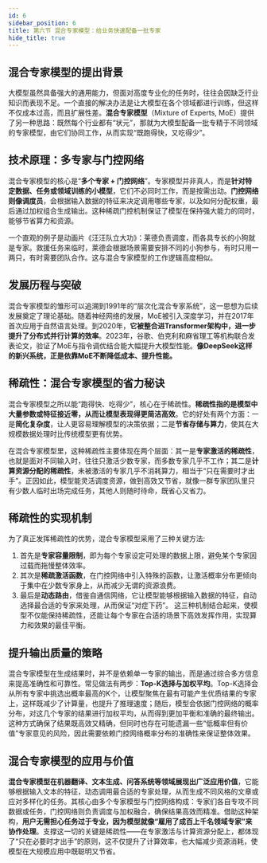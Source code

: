 ```yaml
---
id: 6
sidebar_position: 6
title: 第六节 混合专家模型：给业务快速配备一批专家
hide_title: true
---
```


## 混合专家模型的提出背景
大模型虽然具备强大的通用能力，但面对高度专业化的任务时，往往会因缺乏行业知识而表现不足。一个直接的解决办法是让大模型在各个领域都进行训练，但这样不仅成本过高，而且扩展性差。**混合专家模型**（Mixture of Experts, MoE）提供了另一种思路：既然每个行业都有“状元”，那就为大模型配备一批专精于不同领域的专家模型，由它们协同工作，从而实现“既跑得快，又吃得少”。

## 技术原理：多专家与门控网络
混合专家模型的核心是“**多个专家 + 门控网络**”。专家模型并非真人，而是**针对特定数据、任务或领域训练的小模型**，它们不必同时工作，而是按需出动。**门控网络则像调度员**，会根据输入数据的特征来决定调用哪些专家，以及如何分配权重，最后通过加权组合生成输出。这种稀疏门控机制保证了模型在保持强大能力的同时，能够节省算力和资源。

一个直观的例子是动画片《汪汪队立大功》：莱德负责调度，而各具专长的小狗就是专家。救援任务来临时，莱德会根据场景需要安排不同的小狗参与，有时只用一两只，有时需要团队合作。这与混合专家模型的工作逻辑高度相似。

## 发展历程与突破
混合专家模型的雏形可以追溯到1991年的“层次化混合专家系统”，这一思想为后续发展奠定了理论基础。随着神经网络的发展，MoE被引入深度学习，并在2017年首次应用于自然语言处理。到2020年，**它被整合进Transformer架构中，进一步提升了分布式并行计算的效率**。2023年，谷歌、伯克利和麻省理工等机构联合发表论文，验证了MoE与指令调优结合能大幅提升大模型性能。**像DeepSeek这样的新兴系统，正是依靠MoE不断降低成本、提升性能。**

## 稀疏性：混合专家模型的省力秘诀
混合专家模型之所以能“跑得快、吃得少”，核心在于稀疏性。**稀疏性指的是模型中大量参数或特征接近零，从而让模型表现得更简洁高效**。它的好处有两个方面：一是**简化复杂度**，让人更容易理解模型的决策依据；二是**节省存储与算力**，使其在大规模数据处理时比传统模型更有优势。

在混合专家模型里，这种稀疏性主要体现在两个层面：其一是**专家激活的稀疏性**，也就是面对不同输入时，往往只激活少数专家，而多数专家几乎不工作；其二是**计算资源分配的稀疏性**，未被激活的专家几乎不消耗算力，相当于“只在需要时才出手”。正因如此，模型能灵活调度资源，做到高效又节省，就像一群专家团队里只有少数人临时出场完成任务，其他人则随时待命，既省心又省力。

## 稀疏性的实现机制
为了真正发挥稀疏性的优势，混合专家模型采用了三种关键方法:
1. 首先是**专家容量限制**，即为每个专家设定可处理的数据上限，避免某个专家因过载而拖慢整体效率。
2. 其次是**稀疏激活函数**，在门控网络中引入特殊的函数，让激活概率分布更倾向于集中在少数专家身上，从而减少无谓的资源浪费。
3. 最后是**动态路由**，借鉴自通信网络，它让模型能够根据输入数据的特征，自动选择最合适的专家来处理，从而保证“对症下药”。
这三种机制结合起来，使模型不仅能保持稀疏性，还能让每个专家在合适的场景下高效发挥作用，实现算力和效果的最佳平衡。

## 提升输出质量的策略
混合专家模型在生成结果时，并不是依赖单一专家的输出，而是通过综合多方信息来提高准确性和可靠性。常见做法有两步：**Top-K选择与加权平均**。Top-K选择会从所有专家中挑选出概率最高的K个，让模型聚焦在最有可能产生优质结果的专家上，这样既减少了计算量，也提升了推理速度；随后，模型会依据门控网络的概率分布，对这几个专家的结果进行加权平均，从而得到更加平衡和准确的最终输出。这种方式确保了结果既高效又精确，但同时也存在可能遗漏一些“低概率但有价值”专家意见的风险，因此需要依赖门控网络概率分布的准确性来保证整体效果。

## 混合专家模型的应用与价值
**混合专家模型在机器翻译、文本生成、问答系统等领域展现出广泛应用价值**，它能够根据输入文本的特征，动态调用最合适的专家处理，从而生成不同风格的文章或应对多样化的任务。其核心由多个专家模型与门控网络构成：专家们各自专攻不同数据或任务，门控网络则负责调度与加权融合，确保结果高效而精准。借助这种架构，**用户无需担心任务过于专业，因为模型就像“雇用了成百上千名领域专家”来协作处理**。支撑这一切的关键是稀疏性——在专家激活与计算资源分配上，都体现了“只在必要时才出手”的原则，这不仅提升了计算效率，也大幅减少资源消耗，使模型在大规模应用中既聪明又节省。